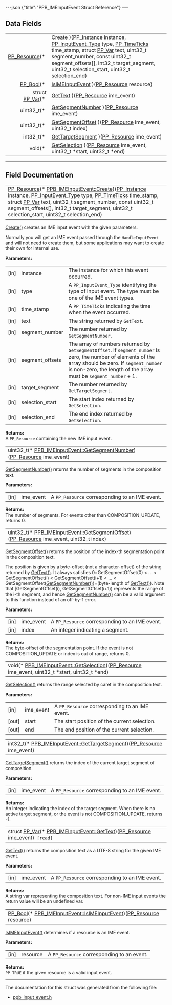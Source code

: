 ---json {"title":"PPB_IMEInputEvent Struct Reference"} ---

## Data Fields

<table><tbody><tr class="odd"><td style="text-align: right;"><a href="/docs/native-client/pepper_beta/c/group___typedefs#gafdc3895ee80f4750d0d95ae1b677e9b7" class="el">PP_Resource</a>(* </td><td><a href="/docs/native-client/pepper_beta/c/struct_p_p_b___i_m_e_input_event__1__0#ad4bd2c64c71c9af07c110e47d64d94c4" class="el">Create</a> )(<a href="/docs/native-client/pepper_beta/c/group___typedefs#ga89b662403e6a687bb914b80114c0d19d" class="el">PP_Instance</a> instance, <a href="/docs/native-client/pepper_beta/c/group___enums#gaca7296cfec99fcb6646b7144d1d6a0c5" class="el">PP_InputEvent_Type</a> type, <a href="/docs/native-client/pepper_beta/c/group___typedefs#ga71cb1042cdeb38d7881b121f3b09ce94" class="el">PP_TimeTicks</a> time_stamp, struct <a href="/docs/native-client/pepper_beta/c/struct_p_p___var/" class="el">PP_Var</a> text, uint32_t segment_number, const uint32_t segment_offsets[], int32_t target_segment, uint32_t selection_start, uint32_t selection_end)</td></tr><tr class="even"><td style="text-align: right;"><a href="/docs/native-client/pepper_beta/c/group___enums#ga4f272d99be14aacafe08dfd4ef830918" class="el">PP_Bool</a>(* </td><td><a href="/docs/native-client/pepper_beta/c/struct_p_p_b___i_m_e_input_event__1__0#a73a886654b174d99af7f52c13272dce0" class="el">IsIMEInputEvent</a> )(<a href="/docs/native-client/pepper_beta/c/group___typedefs#gafdc3895ee80f4750d0d95ae1b677e9b7" class="el">PP_Resource</a> resource)</td></tr><tr class="odd"><td style="text-align: right;">struct <a href="/docs/native-client/pepper_beta/c/struct_p_p___var/" class="el">PP_Var</a>(* </td><td><a href="/docs/native-client/pepper_beta/c/struct_p_p_b___i_m_e_input_event__1__0#a107e031acc73b3c620b0d92245952e6e" class="el">GetText</a> )(<a href="/docs/native-client/pepper_beta/c/group___typedefs#gafdc3895ee80f4750d0d95ae1b677e9b7" class="el">PP_Resource</a> ime_event)</td></tr><tr class="even"><td style="text-align: right;">uint32_t(* </td><td><a href="/docs/native-client/pepper_beta/c/struct_p_p_b___i_m_e_input_event__1__0#a1b3d8e023aa9400dff5b3a32a49cc018" class="el">GetSegmentNumber</a> )(<a href="/docs/native-client/pepper_beta/c/group___typedefs#gafdc3895ee80f4750d0d95ae1b677e9b7" class="el">PP_Resource</a> ime_event)</td></tr><tr class="odd"><td style="text-align: right;">uint32_t(* </td><td><a href="/docs/native-client/pepper_beta/c/struct_p_p_b___i_m_e_input_event__1__0#a5d469ddc9be36e60eda5ab74878da205" class="el">GetSegmentOffset</a> )(<a href="/docs/native-client/pepper_beta/c/group___typedefs#gafdc3895ee80f4750d0d95ae1b677e9b7" class="el">PP_Resource</a> ime_event, uint32_t index)</td></tr><tr class="even"><td style="text-align: right;">int32_t(* </td><td><a href="/docs/native-client/pepper_beta/c/struct_p_p_b___i_m_e_input_event__1__0#ac4891be932c004cff409df47fe4627fa" class="el">GetTargetSegment</a> )(<a href="/docs/native-client/pepper_beta/c/group___typedefs#gafdc3895ee80f4750d0d95ae1b677e9b7" class="el">PP_Resource</a> ime_event)</td></tr><tr class="odd"><td style="text-align: right;">void(* </td><td><a href="/docs/native-client/pepper_beta/c/struct_p_p_b___i_m_e_input_event__1__0#a42150bcee1b6416ec89780343ce2b30a" class="el">GetSelection</a> )(<a href="/docs/native-client/pepper_beta/c/group___typedefs#gafdc3895ee80f4750d0d95ae1b677e9b7" class="el">PP_Resource</a> ime_event, uint32_t *start, uint32_t *end)</td></tr></tbody></table>

---

## Field Documentation

<span id="ad4bd2c64c71c9af07c110e47d64d94c4" class="anchor" style="margin: 0;"></span>

<table><tbody><tr class="odd"><td><a href="/docs/native-client/pepper_beta/c/group___typedefs#gafdc3895ee80f4750d0d95ae1b677e9b7" class="el">PP_Resource</a>(* <a href="/docs/native-client/pepper_beta/c/struct_p_p_b___i_m_e_input_event__1__0#ad4bd2c64c71c9af07c110e47d64d94c4" class="el">PPB_IMEInputEvent::Create</a>)(<a href="/docs/native-client/pepper_beta/c/group___typedefs#ga89b662403e6a687bb914b80114c0d19d" class="el">PP_Instance</a> instance, <a href="/docs/native-client/pepper_beta/c/group___enums#gaca7296cfec99fcb6646b7144d1d6a0c5" class="el">PP_InputEvent_Type</a> type, <a href="/docs/native-client/pepper_beta/c/group___typedefs#ga71cb1042cdeb38d7881b121f3b09ce94" class="el">PP_TimeTicks</a> time_stamp, struct <a href="/docs/native-client/pepper_beta/c/struct_p_p___var/" class="el">PP_Var</a> text, uint32_t segment_number, const uint32_t segment_offsets[], int32_t target_segment, uint32_t selection_start, uint32_t selection_end)</td></tr></tbody></table>

<a href="/docs/native-client/pepper_beta/c/struct_p_p_b___i_m_e_input_event__1__0#ad4bd2c64c71c9af07c110e47d64d94c4" class="el" title="Create() creates an IME input event with the given parameters.">Create()</a> creates an IME input event with the given parameters.

Normally you will get an IME event passed through the `HandleInputEvent` and will not need to create them, but some applications may want to create their own for internal use.

**Parameters:**

<table><tbody><tr class="odd"><td>[in]</td><td>instance</td><td>The instance for which this event occurred.</td></tr><tr class="even"><td>[in]</td><td>type</td><td>A <code>PP_InputEvent_Type</code> identifying the type of input event. The type must be one of the IME event types.</td></tr><tr class="odd"><td>[in]</td><td>time_stamp</td><td>A <code>PP_TimeTicks</code> indicating the time when the event occurred.</td></tr><tr class="even"><td>[in]</td><td>text</td><td>The string returned by <code>GetText</code>.</td></tr><tr class="odd"><td>[in]</td><td>segment_number</td><td>The number returned by <code>GetSegmentNumber</code>.</td></tr><tr class="even"><td>[in]</td><td>segment_offsets</td><td>The array of numbers returned by <code>GetSegmentOffset</code>. If <code>segment_number</code> is zero, the number of elements of the array should be zero. If <code>segment_number</code> is non-zero, the length of the array must be <code>segment_number</code> + 1.</td></tr><tr class="odd"><td>[in]</td><td>target_segment</td><td>The number returned by <code>GetTargetSegment</code>.</td></tr><tr class="even"><td>[in]</td><td>selection_start</td><td>The start index returned by <code>GetSelection</code>.</td></tr><tr class="odd"><td>[in]</td><td>selection_end</td><td>The end index returned by <code>GetSelection</code>.</td></tr></tbody></table>

<!-- -->

**Returns:**  
A `PP_Resource` containing the new IME input event.

<span id="a1b3d8e023aa9400dff5b3a32a49cc018" class="anchor" style="margin: 0;"></span>

<table><tbody><tr class="odd"><td>uint32_t(* <a href="/docs/native-client/pepper_beta/c/struct_p_p_b___i_m_e_input_event__1__0#a1b3d8e023aa9400dff5b3a32a49cc018" class="el">PPB_IMEInputEvent::GetSegmentNumber</a>)(<a href="/docs/native-client/pepper_beta/c/group___typedefs#gafdc3895ee80f4750d0d95ae1b677e9b7" class="el">PP_Resource</a> ime_event)</td></tr></tbody></table>

<a href="/docs/native-client/pepper_beta/c/struct_p_p_b___i_m_e_input_event__1__0#a1b3d8e023aa9400dff5b3a32a49cc018" class="el" title="GetSegmentNumber() returns the number of segments in the composition text.">GetSegmentNumber()</a> returns the number of segments in the composition text.

**Parameters:**

<table><tbody><tr class="odd"><td>[in]</td><td>ime_event</td><td>A <code>PP_Resource</code> corresponding to an IME event.</td></tr></tbody></table>

<!-- -->

**Returns:**  
The number of segments. For events other than COMPOSITION_UPDATE, returns 0.

<span id="a5d469ddc9be36e60eda5ab74878da205" class="anchor" style="margin: 0;"></span>

<table><tbody><tr class="odd"><td>uint32_t(* <a href="/docs/native-client/pepper_beta/c/struct_p_p_b___i_m_e_input_event__1__0#a5d469ddc9be36e60eda5ab74878da205" class="el">PPB_IMEInputEvent::GetSegmentOffset</a>)(<a href="/docs/native-client/pepper_beta/c/group___typedefs#gafdc3895ee80f4750d0d95ae1b677e9b7" class="el">PP_Resource</a> ime_event, uint32_t index)</td></tr></tbody></table>

<a href="/docs/native-client/pepper_beta/c/struct_p_p_b___i_m_e_input_event__1__0#a5d469ddc9be36e60eda5ab74878da205" class="el" title="GetSegmentOffset() returns the position of the index-th segmentation point in the composition text...">GetSegmentOffset()</a> returns the position of the index-th segmentation point in the composition text.

The position is given by a byte-offset (not a character-offset) of the string returned by <a href="/docs/native-client/pepper_beta/c/struct_p_p_b___i_m_e_input_event__1__0#a107e031acc73b3c620b0d92245952e6e" class="el" title="GetText() returns the composition text as a UTF-8 string for the given IME event.">GetText()</a>. It always satisfies 0=GetSegmentOffset(0) &lt; ... &lt; GetSegmentOffset(i) &lt; GetSegmentOffset(i+1) &lt; ... &lt; GetSegmentOffset(<a href="/docs/native-client/pepper_beta/c/struct_p_p_b___i_m_e_input_event__1__0#a1b3d8e023aa9400dff5b3a32a49cc018" class="el" title="GetSegmentNumber() returns the number of segments in the composition text.">GetSegmentNumber()</a>)=(byte-length of <a href="/docs/native-client/pepper_beta/c/struct_p_p_b___i_m_e_input_event__1__0#a107e031acc73b3c620b0d92245952e6e" class="el" title="GetText() returns the composition text as a UTF-8 string for the given IME event.">GetText()</a>). Note that \[GetSegmentOffset(i), GetSegmentOffset(i+1)) represents the range of the i-th segment, and hence <a href="/docs/native-client/pepper_beta/c/struct_p_p_b___i_m_e_input_event__1__0#a1b3d8e023aa9400dff5b3a32a49cc018" class="el" title="GetSegmentNumber() returns the number of segments in the composition text.">GetSegmentNumber()</a> can be a valid argument to this function instead of an off-by-1 error.

**Parameters:**

<table><tbody><tr class="odd"><td>[in]</td><td>ime_event</td><td>A <code>PP_Resource</code> corresponding to an IME event.</td></tr><tr class="even"><td>[in]</td><td>index</td><td>An integer indicating a segment.</td></tr></tbody></table>

<!-- -->

**Returns:**  
The byte-offset of the segmentation point. If the event is not COMPOSITION_UPDATE or index is out of range, returns 0.

<span id="a42150bcee1b6416ec89780343ce2b30a" class="anchor" style="margin: 0;"></span>

<table><tbody><tr class="odd"><td>void(* <a href="/docs/native-client/pepper_beta/c/struct_p_p_b___i_m_e_input_event__1__0#a42150bcee1b6416ec89780343ce2b30a" class="el">PPB_IMEInputEvent::GetSelection</a>)(<a href="/docs/native-client/pepper_beta/c/group___typedefs#gafdc3895ee80f4750d0d95ae1b677e9b7" class="el">PP_Resource</a> ime_event, uint32_t *start, uint32_t *end)</td></tr></tbody></table>

<a href="/docs/native-client/pepper_beta/c/struct_p_p_b___i_m_e_input_event__1__0#a42150bcee1b6416ec89780343ce2b30a" class="el" title="GetSelection() returns the range selected by caret in the composition text.">GetSelection()</a> returns the range selected by caret in the composition text.

**Parameters:**

<table><tbody><tr class="odd"><td>[in]</td><td>ime_event</td><td>A <code>PP_Resource</code> corresponding to an IME event.</td></tr><tr class="even"><td>[out]</td><td>start</td><td>The start position of the current selection.</td></tr><tr class="odd"><td>[out]</td><td>end</td><td>The end position of the current selection.</td></tr></tbody></table>

<span id="ac4891be932c004cff409df47fe4627fa" class="anchor" style="margin: 0;"></span>

<table><tbody><tr class="odd"><td>int32_t(* <a href="/docs/native-client/pepper_beta/c/struct_p_p_b___i_m_e_input_event__1__0#ac4891be932c004cff409df47fe4627fa" class="el">PPB_IMEInputEvent::GetTargetSegment</a>)(<a href="/docs/native-client/pepper_beta/c/group___typedefs#gafdc3895ee80f4750d0d95ae1b677e9b7" class="el">PP_Resource</a> ime_event)</td></tr></tbody></table>

<a href="/docs/native-client/pepper_beta/c/struct_p_p_b___i_m_e_input_event__1__0#ac4891be932c004cff409df47fe4627fa" class="el" title="GetTargetSegment() returns the index of the current target segment of composition.">GetTargetSegment()</a> returns the index of the current target segment of composition.

**Parameters:**

<table><tbody><tr class="odd"><td>[in]</td><td>ime_event</td><td>A <code>PP_Resource</code> corresponding to an IME event.</td></tr></tbody></table>

<!-- -->

**Returns:**  
An integer indicating the index of the target segment. When there is no active target segment, or the event is not COMPOSITION_UPDATE, returns -1.

<span id="a107e031acc73b3c620b0d92245952e6e" class="anchor" style="margin: 0;"></span>

<table><tbody><tr class="odd"><td>struct <a href="/docs/native-client/pepper_beta/c/struct_p_p___var/" class="el">PP_Var</a>(* <a href="/docs/native-client/pepper_beta/c/struct_p_p_b___i_m_e_input_event__1__0#a107e031acc73b3c620b0d92245952e6e" class="el">PPB_IMEInputEvent::GetText</a>)(<a href="/docs/native-client/pepper_beta/c/group___typedefs#gafdc3895ee80f4750d0d95ae1b677e9b7" class="el">PP_Resource</a> ime_event)<code> [read]</code></td></tr></tbody></table>

<a href="/docs/native-client/pepper_beta/c/struct_p_p_b___i_m_e_input_event__1__0#a107e031acc73b3c620b0d92245952e6e" class="el" title="GetText() returns the composition text as a UTF-8 string for the given IME event.">GetText()</a> returns the composition text as a UTF-8 string for the given IME event.

**Parameters:**

<table><tbody><tr class="odd"><td>[in]</td><td>ime_event</td><td>A <code>PP_Resource</code> corresponding to an IME event.</td></tr></tbody></table>

<!-- -->

**Returns:**  
A string var representing the composition text. For non-IME input events the return value will be an undefined var.

<span id="a73a886654b174d99af7f52c13272dce0" class="anchor" style="margin: 0;"></span>

<table><tbody><tr class="odd"><td><a href="/docs/native-client/pepper_beta/c/group___enums#ga4f272d99be14aacafe08dfd4ef830918" class="el">PP_Bool</a>(* <a href="/docs/native-client/pepper_beta/c/struct_p_p_b___i_m_e_input_event__1__0#a73a886654b174d99af7f52c13272dce0" class="el">PPB_IMEInputEvent::IsIMEInputEvent</a>)(<a href="/docs/native-client/pepper_beta/c/group___typedefs#gafdc3895ee80f4750d0d95ae1b677e9b7" class="el">PP_Resource</a> resource)</td></tr></tbody></table>

<a href="/docs/native-client/pepper_beta/c/struct_p_p_b___i_m_e_input_event__1__0#a73a886654b174d99af7f52c13272dce0" class="el" title="IsIMEInputEvent() determines if a resource is an IME event.">IsIMEInputEvent()</a> determines if a resource is an IME event.

**Parameters:**

<table><tbody><tr class="odd"><td>[in]</td><td>resource</td><td>A <code>PP_Resource</code> corresponding to an event.</td></tr></tbody></table>

<!-- -->

**Returns:**  
`PP_TRUE` if the given resource is a valid input event.

---

The documentation for this struct was generated from the following file:

- <a href="/docs/native-client/pepper_beta/c/ppb__input__event_8h/" class="el">ppb_input_event.h</a>
